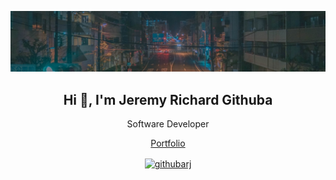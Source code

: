 ![header](streetheader.jpg)

<h2 align="center">Hi 👋, I'm Jeremy Richard Githuba</h2>
<p align="center">Software  Developer </p>
<p align="center"><a href="https://githuba.netlify.app/" target="blank" >Portfolio</a> </p>





<p align="center">
<a href="https://twitter.com/githubarj" target="blank" ><img align="center" src="https://raw.githubusercontent.com/rahuldkjain/github-profile-readme-generator/master/src/images/icons/Social/twitter.svg" alt="githubarj" height="30" width="40" /></a>
</p>


</p>
